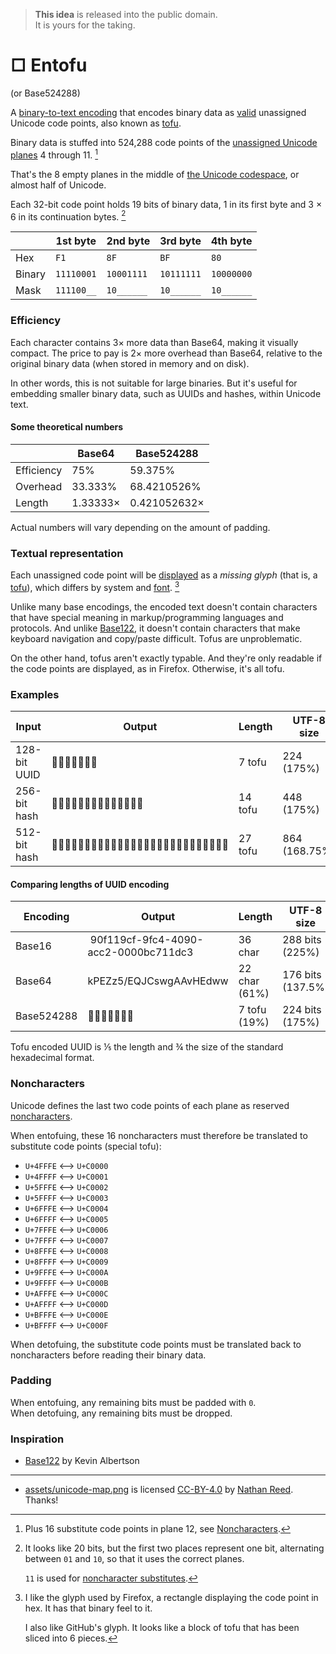 > **This idea** is released into the public domain.\
It is yours for the taking.

# □ Entofu

(or Base524288)

A [binary-to-text encoding](https://en.wikipedia.org/wiki/Binary-to-text_encoding) that encodes binary data as [valid](https://www.unicode.org/faq/basic_q.html#12) unassigned Unicode code points, also known as [tofu](https://en.wiktionary.org/wiki/tofu#English:_undisplayable_character).

Binary data is stuffed into 524,288 code points of the [unassigned Unicode planes](https://en.wikipedia.org/wiki/Plane_(Unicode)#Unassigned_planes) 4 through 11. [^1]

That's the 8 empty planes in the middle of [the Unicode codespace](/assets/unicode-map.png), or almost half of Unicode.

Each 32-bit code point holds 19 bits of binary data, 1 in its first byte and 3 × 6 in its continuation bytes. [^2]

|        | 1st byte   | 2nd byte   | 3rd byte   | 4th byte   |
| ------ | ---------- | ---------- | ---------- | ---------- |
| Hex    | `F1`       | `8F`       | `BF`       | `80`       |
| Binary | `11110001` | `10001111` | `10111111` | `10000000` |
| Mask   | `111100__` | `10______` | `10______` | `10______` |


### Efficiency

Each character contains 3× more data than Base64, making it visually compact. The price to pay is 2× more overhead than Base64, relative to the original binary data (when stored in memory and on disk).

In other words, this is not suitable for large binaries. But it's useful for embedding smaller binary data, such as UUIDs and hashes, within Unicode text.

#### Some theoretical numbers

|            | Base64   | Base524288   |
| ---------- | -------- | ------------ |
| Efficiency | 75%      | 59.375%      |
| Overhead   | 33.333%  | 68.4210526%  |
| Length     | 1.33333× | 0.421052632× |

Actual numbers will vary depending on the amount of padding.


### Textual representation

Each unassigned code point will be [displayed](https://www.unicode.org/faq/unsup_char.html) as a _missing glyph_ (that is, a [tofu](https://en.wiktionary.org/wiki/tofu#English:_undisplayable_character)), which differs by system and [font](https://learn.microsoft.com/en-us/typography/opentype/spec/recom#glyph-0-the-notdef-glyph). [^3]

Unlike many base encodings, the encoded text doesn't contain characters that have special meaning in markup/programming languages and protocols. And unlike [Base122](#inspiration), it doesn't contain characters that make keyboard navigation and copy/paste difficult. Tofus are unproblematic.

On the other hand, tofus aren't exactly typable. And they're only readable if the code points are displayed, as in Firefox. Otherwise, it's all tofu.

### Examples

| Input        | Output                      | Length  | UTF-8 size    |
| ------------ | --------------------------- | ------- | ------------- |
| 128-bit UUID | 󏀿󏀿󏀿󏀿󏀿󏀿󏀿                     | 7 tofu  | 224 (175%)    |
| 256-bit hash | 󏀿󏀿󏀿󏀿󏀿󏀿󏀿󏀿󏀿󏀿󏀿󏀿󏀿󏀿              | 14 tofu | 448 (175%)    |
| 512-bit hash | 󏀿󏀿󏀿󏀿󏀿󏀿󏀿󏀿󏀿󏀿󏀿󏀿󏀿󏀿󏀿󏀿󏀿󏀿󏀿󏀿󏀿󏀿󏀿󏀿󏀿󏀿󏀿 | 27 tofu | 864 (168.75%) |

#### Comparing lengths of UUID encoding

| Encoding     | Output                               | Length        | UTF-8 size        |
| ------------ | ------------------------------------ | ------------- | ----------------- |
| Base16       | 90f119cf-9fc4-4090-acc2-0000bc711dc3 | 36 char       | 288 bits (225%)   |
| Base64       | kPEZz5/EQJCswgAAvHEdww               | 22 char (61%) | 176 bits (137.5%) |
| Base524288   | 󏀿󏀿󏀿󏀿󏀿󏀿󏀿                              | 7 tofu (19%)  | 224 bits (175%)   |

Tofu encoded UUID is ⅕ the length and ¾ the size of the standard hexadecimal format.


### Noncharacters

Unicode defines the last two code points of each plane as reserved [noncharacters](https://www.unicode.org/faq/private_use.html#noncharacters).

When entofuing, these 16 noncharacters must therefore be translated to substitute code points (special tofu):

- `U+4FFFE` ⟷ `U+C0000`
- `U+4FFFF` ⟷ `U+C0001`
- `U+5FFFE` ⟷ `U+C0002`
- `U+5FFFF` ⟷ `U+C0003`
- `U+6FFFE` ⟷ `U+C0004`
- `U+6FFFF` ⟷ `U+C0005`
- `U+7FFFE` ⟷ `U+C0006`
- `U+7FFFF` ⟷ `U+C0007`
- `U+8FFFE` ⟷ `U+C0008`
- `U+8FFFF` ⟷ `U+C0009`
- `U+9FFFE` ⟷ `U+C000A`
- `U+9FFFF` ⟷ `U+C000B`
- `U+AFFFE` ⟷ `U+C000C`
- `U+AFFFF` ⟷ `U+C000D`
- `U+BFFFE` ⟷ `U+C000E`
- `U+BFFFF` ⟷ `U+C000F`

When detofuing, the substitute code points must be translated back to noncharacters before reading their binary data.


### Padding

When entofuing, any remaining bits must be padded with `0`.\
When detofuing, any remaining bits must be dropped.


### Inspiration

- [Base122](https://blog.kevinalbs.com/base122) by Kevin Albertson

---

- [assets/unicode-map.png](/assets/unicode-map.png) is licensed [CC-BY-4.0](https://creativecommons.org/licenses/by/4.0/) by [Nathan Reed](https://www.reedbeta.com/blog/programmers-intro-to-unicode/). Thanks!


[^1]: Plus 16 substitute code points in plane 12, see [Noncharacters](#noncharacters).
[^2]: It looks like 20 bits, but the first two places represent one bit, alternating between `01` and `10`, so that it uses the correct planes.

      `11` is used for [noncharacter substitutes](#noncharacters).
[^3]: I like the glyph used by Firefox, a rectangle displaying the code point in hex. It has that binary feel to it.

      I also like GitHub's glyph. It looks like a block of tofu that has been sliced into 6 pieces.
